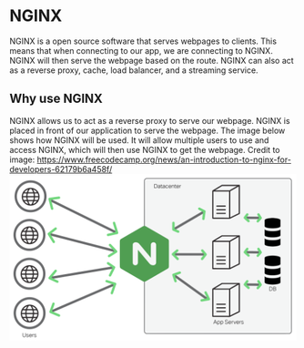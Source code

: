 # NGINX 
NGINX is a open source software that serves webpages to clients. This means that when connecting to our app, we are connecting to NGINX. NGINX will then serve the webpage based on the route. NGINX can also act as a reverse proxy, cache, load balancer, and a streaming service. 

## Why use NGINX
NGINX allows us to act as a reverse proxy to serve our webpage. NGINX is placed in front of our application to serve the webpage. The image below shows how NGINX will be used. It will allow multiple users to use and access NGINX, which will then use NGINX to get the webpage. Credit to image: https://www.freecodecamp.org/news/an-introduction-to-nginx-for-developers-62179b6a458f/
<br>
<img src="..\user-guide-images\nignx.jpg"/>